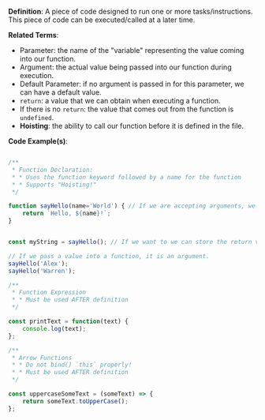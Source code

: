 
**Definition**: A piece of code designed to run one or more tasks/instructions. This piece of code can be executed/called at a later time.

**Related Terms**:
* Parameter:  the name of the "variable" representing the value coming into our function.
* Argument: the actual value being passed into our function during execution.
* Default Parameter: if no argument is passed in for this parameter, we can have a default value.
* `return`:  a value that we can obtain when executing a function.
* If there is no `return`: the value that comes out from the function is `undefined`.
* **Hoisting**: the ability to call our function before it is defined in the file.

**Code Example(s)**:
```js

/**
 * Function Declaration:
 * * Uses the function keyword followed by a name for the function
 * * Supports "Hoisting!"
 */

function sayHello(name='World') { // If we are accepting arguments, we can use a parameter to name these values
	return `Hello, ${name}!`;
}


const myString = sayHello(); // If we want to we can store the return value from our function.

// If we pass a value into a function, it is an argument.
sayHello('Alex');
sayHello('Warren');

/**
 * Function Expression
 * * Must be used AFTER definition
 */

const printText = function(text) {
	console.log(text);
};

/**
 * Arrow Functions
 * * Do not bind() `this` properly!
 * * Must be used AFTER definition
 */

const uppercaseSomeText = (someText) => {
	return someText.toUpperCase();
};

```
